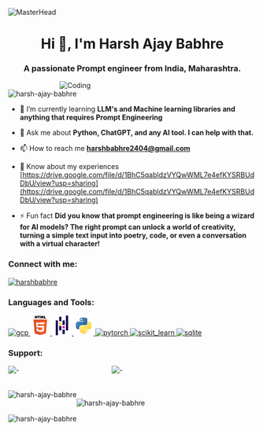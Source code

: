 ![MasterHead](https://repository-images.githubusercontent.com/588181932/e36ec678-7984-4cdd-8e4c-a3932772ff8e)
<h1 align="center">Hi 👋, I'm Harsh Ajay Babhre</h1>
<h3 align="center">A passionate Prompt engineer from India, Maharashtra.</h3>
<img align="right" alt="Coding" width="400" src="https://camo.githubusercontent.com/88adc7c88c9d3dba7479020846ed35d13410e3707c7f149e1c6140cc6beaef9a/68747470733a2f2f70687973696373677572756b756c2e66696c65732e776f726470726573732e636f6d2f323031392f30322f6368617261637465722d312e676966">

<p align="left"> <img src="https://komarev.com/ghpvc/?username=harsh-ajay-babhre&label=Profile%20views&color=0e75b6&style=flat" alt="harsh-ajay-babhre" /> </p>

- 🌱 I’m currently learning **LLM's and Machine learning libraries and anything that requires Prompt Engineering**

- 💬 Ask me about **Python, ChatGPT, and any AI tool. I can help with that.**

- 📫 How to reach me **harshbabhre2404@gmail.com**

- 📄 Know about my experiences [https://drive.google.com/file/d/1BhC5qabldzVYQwWML7e4efKYSRBUdDbU/view?usp=sharing](https://drive.google.com/file/d/1BhC5qabldzVYQwWML7e4efKYSRBUdDbU/view?usp=sharing)

- ⚡ Fun fact **Did you know that prompt engineering is like being a wizard for AI models? The right prompt can unlock a world of creativity, turning a simple text input into poetry, code, or even a conversation with a virtual character!**

<h3 align="left">Connect with me:</h3>
<p align="left">
<a href="https://instagram.com/harshbabhre" target="blank"><img align="center" src="https://raw.githubusercontent.com/rahuldkjain/github-profile-readme-generator/master/src/images/icons/Social/instagram.svg" alt="harshbabhre" height="30" width="40" /></a>
</p>

<h3 align="left">Languages and Tools:</h3>
<p align="left"> <a href="https://cloud.google.com" target="_blank" rel="noreferrer"> <img src="https://www.vectorlogo.zone/logos/google_cloud/google_cloud-icon.svg" alt="gcp" width="40" height="40"/> </a> <a href="https://www.w3.org/html/" target="_blank" rel="noreferrer"> <img src="https://raw.githubusercontent.com/devicons/devicon/master/icons/html5/html5-original-wordmark.svg" alt="html5" width="40" height="40"/> </a> <a href="https://pandas.pydata.org/" target="_blank" rel="noreferrer"> <img src="https://raw.githubusercontent.com/devicons/devicon/2ae2a900d2f041da66e950e4d48052658d850630/icons/pandas/pandas-original.svg" alt="pandas" width="40" height="40"/> </a> <a href="https://www.python.org" target="_blank" rel="noreferrer"> <img src="https://raw.githubusercontent.com/devicons/devicon/master/icons/python/python-original.svg" alt="python" width="40" height="40"/> </a> <a href="https://pytorch.org/" target="_blank" rel="noreferrer"> <img src="https://www.vectorlogo.zone/logos/pytorch/pytorch-icon.svg" alt="pytorch" width="40" height="40"/> </a> <a href="https://scikit-learn.org/" target="_blank" rel="noreferrer"> <img src="https://upload.wikimedia.org/wikipedia/commons/0/05/Scikit_learn_logo_small.svg" alt="scikit_learn" width="40" height="40"/> </a> <a href="https://www.sqlite.org/" target="_blank" rel="noreferrer"> <img src="https://www.vectorlogo.zone/logos/sqlite/sqlite-icon.svg" alt="sqlite" width="40" height="40"/> </a> </p>

<h3 align="left">Support:</h3>
<p><a href="https://www.buymeacoffee.com/-"> <img align="left" src="https://cdn.buymeacoffee.com/buttons/v2/default-yellow.png" height="50" width="210" alt="-" /></a><a href="https://ko-fi.com/-"> <img align="left" src="https://cdn.ko-fi.com/cdn/kofi3.png?v=3" height="50" width="210" alt="-" /></a></p><br><br>

<p><img align="left" src="https://github-readme-stats.vercel.app/api/top-langs?username=harsh-ajay-babhre&show_icons=true&locale=en&layout=compact" alt="harsh-ajay-babhre" /></p>

<p>&nbsp;<img align="center" src="https://github-readme-stats.vercel.app/api?username=harsh-ajay-babhre&show_icons=true&locale=en" alt="harsh-ajay-babhre" /></p>

<p><img align="center" src="https://github-readme-streak-stats.herokuapp.com/?user=harsh-ajay-babhre&" alt="harsh-ajay-babhre" /></p>
